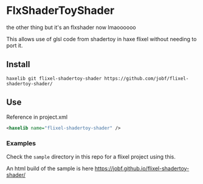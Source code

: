 # FlxShaderToyShader
the other thing but it's an flxshader now lmaoooooo

This allows use of glsl code from shadertoy in haxe flixel without needing to port it.

## Install

```shell
haxelib git flixel-shadertoy-shader https://github.com/jobf/flixel-shadertoy-shader/
```
## Use

Reference in project.xml

```xml
<haxelib name="flixel-shadertoy-shader" />
```

### Examples

Check the `sample` directory in this repo for a flixel project using this.

An html build of the sample is here https://jobf.github.io/flixel-shadertoy-shader/


